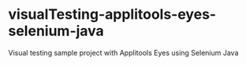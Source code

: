 # visualTesting-applitools-eyes-selenium-java
Visual testing sample project with Applitools Eyes using Selenium Java
